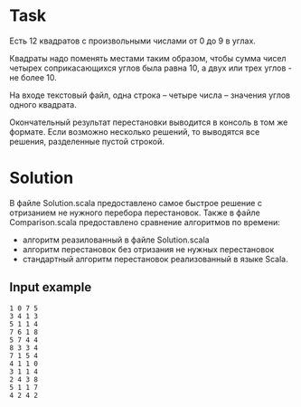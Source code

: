 # Task

Есть 12 квадратов с произвольными числами от 0 до 9 в углах.

Квадраты надо поменять местами таким образом, чтобы сумма чисел четырех соприкасающихся углов была равна 10, а двух или трех углов - не более 10.

На входе текстовый файл, одна строка – четыре числа – значения углов одного квадрата.

Окончательный результат перестановки выводится в консоль в том же формате. Если возможно несколько решений, то выводятся все решения, разделенные пустой строкой.

# Solution

В файле Solution.scala предоставлено самое быстрое решение с отризанием не нужного перебора перестановок. Также в файле Comparison.scala предоставлено сравнение алгоритмов по времени:
- алгоритм реазилованный в файле Solution.scala
- алгоритм перестановок без отризания не нужных перестановок
- стандартный алгоритм перестановок реализованный в языке Scala.

## Input example

```
1 0 7 5
3 4 1 3
5 1 1 4
7 6 1 8
5 7 4 4
8 3 3 4
7 1 5 4
4 1 1 0
3 1 1 4
2 4 3 8
5 1 1 7
4 2 4 2
```